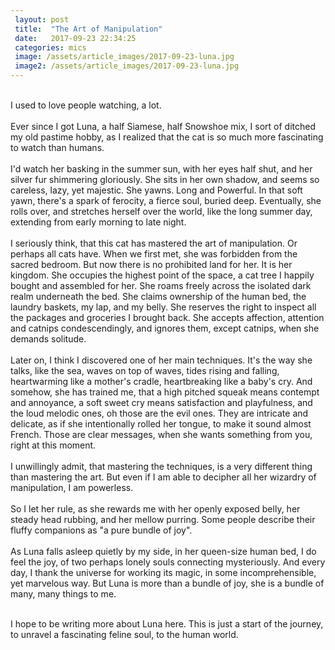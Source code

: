 ```yaml
---
 layout: post
 title:  "The Art of Manipulation"
 date:   2017-09-23 22:34:25
 categories: mics
 image: /assets/article_images/2017-09-23-luna.jpg
 image2: /assets/article_images/2017-09-23-luna.jpg
---
```


<br />
I used to love people watching, a lot. 
<br />
<br />
Ever since I got Luna, a half Siamese, half Snowshoe mix, I sort of ditched my old pastime hobby, as I realized that the cat is so much more fascinating to watch than humans. 
<br />
<br />
I'd watch her basking in the summer sun, with her eyes half shut, and her silver fur shimmering gloriously. She sits in her own shadow, and seems so careless, lazy, yet majestic. She yawns. Long and Powerful. In that soft yawn, there's a spark of ferocity, a fierce soul, buried deep. Eventually, she rolls over, and stretches herself over the world, like the long summer day, extending from early morning to late night. 
<br />
<br />
I seriously think, that this cat has mastered the art of manipulation. Or perhaps all cats have. 
When we first met, she was forbidden from the sacred bedroom. But now there is no prohibited land for her. It is her kingdom. She occupies the highest point of the space, a cat tree I happily bought and assembled for her. She roams freely across the isolated dark realm underneath the bed. She claims ownership of the human bed, the laundry baskets, my lap, and my belly. She reserves the right to inspect all the packages and groceries I brought back. She accepts affection, attention and catnips condescendingly, and ignores them, except catnips, when she demands solitude. 
<br />
<br />
Later on, I think I discovered one of her main techniques. It's the way she talks, like the sea, waves on top of waves, tides rising and falling, heartwarming like a mother's cradle, heartbreaking like a baby's cry. And somehow, she has trained me, that a high pitched squeak means contempt and annoyance, a soft sweet cry means satisfaction and playfulness, and the loud melodic ones, oh those are the evil ones. They are intricate and delicate, as if she intentionally rolled her tongue, to make it sound almost French. Those are clear messages, when she wants something from you, right at this moment. 
<br />
<br />
I unwillingly admit, that mastering the techniques, is a very different thing than mastering the art. But even if I am able to decipher all her wizardry of manipulation, I am powerless. 
<br />
<br />
So I let her rule, as she rewards me with her openly exposed belly, her steady head rubbing, and her mellow purring. 
Some people describe their fluffy companions as "a pure bundle of joy". 
<br />
<br />
As Luna falls asleep quietly by my side, in her queen-size human bed, I do feel the joy, of two perhaps lonely souls connecting mysteriously. And every day, I thank the universe for working its magic, in some incomprehensible, yet marvelous way. But Luna is more than a bundle of joy, she is a bundle of many, many things to me. 
<br />
<br />

I hope to be writing more about Luna here. This is just a start of the journey, to unravel a fascinating feline soul, to the human world. 
